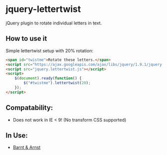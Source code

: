 jquery-lettertwist
==================

jQuery plugin to rotate individual letters in text.

## How to use it
Simple lettertwist setup with 20% rotation:

```html
<span id="twistme">Rotate these letters.</span>
<script src="https://ajax.googleapis.com/ajax/libs/jquery/1.9.1/jquery.min.js"></script>
<script src="jquery.lettertwist.js"></script>
<script>
	$(document).ready(function() {
		$("#twistme").lettertwist(20);
	});
</script>
```
## Compatability:
- Does not work in IE < 9! (No transform CSS supported)

## In Use:
- [Barnt & Arnst](http://barntarnst.com)